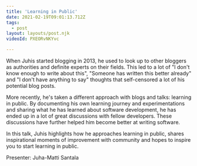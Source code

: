 ```yaml
---
title: 'Learning in Public'
date: 2021-02-19T09:01:13.712Z
tags:
  - post
layout: layouts/post.njk
videoId: PXEORvNKYvc

---
```


<!--- You can insert a short description here -->
When Juhis started blogging in 2013, he used to look up to other bloggers as authorities and definite experts on their fields. This led to a lot of "I don't know enough to write about this", "Someone has written this better already" and "I don't have anything to say" thoughts that self-censored a lot of his potential blog posts.

More recently, he's taken a different approach with blogs and talks: learning in public. By documenting his own learning journey and experimentations and sharing what he has learned about software development, he has ended up in a lot of great discussions with fellow developers. These discussions have further helped him become better at writing software.

In this talk, Juhis highlights how he approaches learning in public, shares inspirational moments of improvement with community and hopes to inspire you to start learning in public.

Presenter: Juha-Matti Santala
